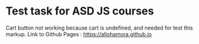 # Test task for ASD JS courses
Cart button not working because cart is undefined, and needed for test this markup.
Link to Github Pages : https://allohamora.github.io